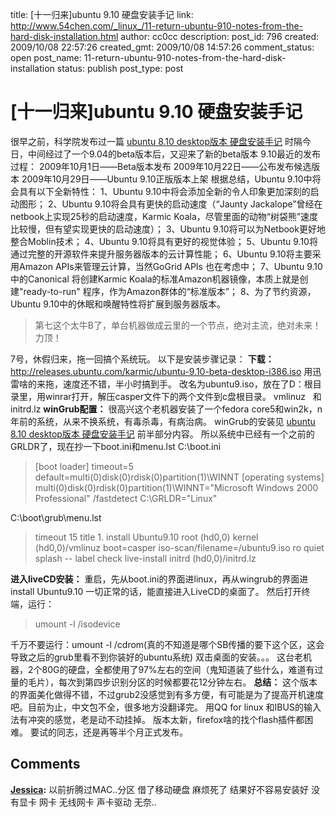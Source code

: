 title: [十一归来]ubuntu 9.10 硬盘安装手记
link: http://www.54chen.com/_linux_/11-return-ubuntu-910-notes-from-the-hard-disk-installation.html
author: cc0cc
description: 
post_id: 796
created: 2009/10/08 22:57:26
created_gmt: 2009/10/08 14:57:26
comment_status: open
post_name: 11-return-ubuntu-910-notes-from-the-hard-disk-installation
status: publish
post_type: post

# [十一归来]ubuntu 9.10 硬盘安装手记

很早之前，科学院发布过一篇 [ubuntu 8.10 desktop版本 硬盘安装手记](/372-ubuntu-810-desktop%e7%89%88%e6%9c%ac-%e7%a1%ac%e7%9b%98%e5%ae%89%e8%a3%85%e6%89%8b%e8%ae%b0/) 时隔今日，中间经过了一个9.04的beta版本后，又迎来了新的beta版本 9.10最近的发布过程： 2009年10月1日——Beta版本发布 2009年10月22日——公布发布候选版本 2009年10月29日——Ubuntu 9.10正版版本上架 根据总结，Ubuntu 9.10中将会具有以下全新特性： 1、Ubuntu 9.10中将会添加全新的令人印象更加深刻的启动图形； 2、Ubuntu 9.10将会具有更快的启动速度（“Jaunty Jackalope”曾经在netbook上实现25秒的启动速度，Karmic Koala，尽管里面的动物“树袋熊”速度比较慢，但有望实现更快的启动速度）； 3、Ubuntu 9.10将可以为Netbook更好地整合Moblin技术； 4、Ubuntu 9.10将具有更好的视觉体验； 5、Ubuntu 9.10将通过完整的开源软件来提升服务器版本的云计算性能； 6、Ubuntu 9.10将主要采用Amazon APIs来管理云计算，当然GoGrid APIs 也在考虑中； 7、Ubuntu 9.10中的Canonical 将创建Karmic Koala的标准Amazon机器镜像，本质上就是创建"ready-to-run" 程序，作为Amazon群体的“标准版本”； 8、为了节约资源，Ubuntu 9.10中的休眠和唤醒特性将扩展到服务器版本。 

> 第七这个太牛B了，单台机器做成云里的一个节点，绝对主流，绝对未来！力顶！

7号，休假归来，拖一回搞个系统玩。 以下是安装步骤记录： **下载：** <http://releases.ubuntu.com/karmic/ubuntu-9.10-beta-desktop-i386.iso> 用迅雷啥的来拖，速度还不错，半小时搞到手。 改名为ubuntu9.iso，放在了D：根目录里，用winrar打开，解压casper文件下的两个文件到c盘根目录。 vmlinuz   和 initrd.lz **winGrub配置：** 很高兴这个老机器安装了一个fedora core5和win2k，n年前的系统，从来不换系统，有毒杀毒，有病治病。 winGrub的安装见 [ubuntu 8.10 desktop版本 硬盘安装手记](/372-ubuntu-810-desktop%e7%89%88%e6%9c%ac-%e7%a1%ac%e7%9b%98%e5%ae%89%e8%a3%85%e6%89%8b%e8%ae%b0/) 前半部分内容。 所以系统中已经有一个之前的GRLDR了，现在抄一下boot.ini和menu.lst C:\boot.ini 

> [boot loader] timeout=5 default=multi(0)disk(0)rdisk(0)partition(1)\WINNT [operating systems] multi(0)disk(0)rdisk(0)partition(1)\WINNT="Microsoft Windows 2000 Professional" /fastdetect C:\GRLDR="Linux"

C:\boot\grub\menu.lst 

> timeout 15 title 1. install Ubuntu9.10 root (hd0,0) kernel (hd0,0)/vmlinuz boot=casper iso-scan/filename=/ubuntu9.iso ro quiet splash -- label check live-install initrd (hd0,0)/initrd.lz

**进入liveCD安装：** 重启，先从boot.ini的界面进linux，再从wingrub的界面进 install Ubuntu9.10 一切正常的话，能直接进入LiveCD的桌面了。 然后打开终端，运行： 

> umount -l /isodevice

千万不要运行：umount -l /cdrom(真的不知道是哪个SB传播的要下这个区，这会导致之后的grub里看不到你装好的ubuntu系统) 双击桌面的安装。。。 这台老机器，2个80G的硬盘，全都使用了97%左右的空间（鬼知道装了些什么，难道有过量的毛片），每次到第四步识别分区的时候都要花12分钟左右。 **总结：** 这个版本的界面美化做得不错，不过grub2没感觉到有多方便，有可能是为了提高开机速度吧。目前为止，中文包不全，很多地方没翻译完。 用QQ for linux 和IBUS的输入法有冲突的感觉，老是动不动挂掉。 版本太新，firefox啥的找个flash插件都困难。 要试的同志，还是再等半个月正式发布。

## Comments

**[Jessica](#11916 "2009-10-13 17:36:57"):** 以前折腾过MAC..分区 借了移动硬盘 麻烦死了 结果好不容易安装好 没有显卡 网卡 无线网卡 声卡驱动 无奈..

